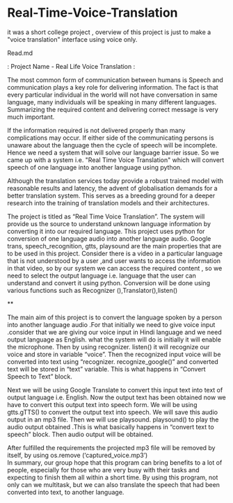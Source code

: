 # Real-Time-Voice-Translation
it was a short college project , overview of this project is just to make a "voice translation" interface using voice only. 


Read.md

: Project Name - Real Life Voice Translation :


The most common form of communication between humans is Speech and communication plays a key role for delivering information. The fact is that every particular individual in the world will not have conversation in same language, many individuals will be speaking in many different languages. Summarizing the required content and delivering correct message is very much important.

If the information required is not delivered properly than many complications may occur. If either side of the communicating persons is unaware about the language then the cycle of speech will be incomplete. Hence we need a system that will solve our language barrier issue. So we came up with a system i.e. "Real Time Voice Translation" which will convert speech of one language into another language using python.

Although the translation services today provide a robust trained model with reasonable results and latency, the advent of globalisation demands for a better translation system. This serves as a breeding ground for a deeper research into the training of translation models and their architectures.

The project is titled as “Real Time Voice Translation”. The system will provide us the source to understand unknown language information by converting it into our required language. This project uses python for conversion of one language audio into another language audio. Google trans, speech_recognition, gtts, playsound are the main properties that are to be used in this project. Consider there is a video in a particular language that is not understood by a user ,and user wants to access the information in that video, so by our system we can access the required content , so we need to select the output language i.e. language that the user can understand and convert it using python. Conversion will be done using various functions such as Recognizer (),Translator(),listen()



** 

The main aim of this project is to convert the language spoken by a person into another language audio .For that initially we need to give voice input .consider that we are giving our voice input in Hindi language and we need output language as English. what the system will do is initially it will enable the microphone. Then by using recognizer. listen() it will recognize our voice and store in variable “voice”. Then the recognized input voice will be converted into text using “recognizer. recognize_google()” and converted text will be stored in “text” variable. This is what happens in “Convert Speech to Text” block.

Next we will be using Google Translate to convert this input text into text of output language i.e. English. Now the output text has been obtained now we have to convert this output text into speech form. We will be using gtts.gTTS() to convert the output text into speech. We will save this audio output in an mp3 file. Then we will use playsound. playsound() to play the audio output obtained .This is what basically happens in “convert text to speech” block. Then audio output will be obtained.

After fulfilled the requirements the projected mp3 file will be removed by itself, by 
using os.remove (‘captured_voice.mp3’)                                                                                               
In summary, our group hope that this program can bring benefits to a lot of people, especially for those who are very busy with their tasks and expecting to finish them all within a short time. By using this program, not only can we multitask, but we can also translate the speech that had been converted into text, to another language.
